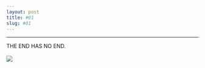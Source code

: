 ```yaml
---
layout: post
title: #01
slug: #01
---
```

---
<p class="description" style="text-align: justify;">
THE END HAS NO END.
  <br>
  <br> 
<img src="/assets/SV3ZRV3RS3#07.gif " />
  <br>
  <br>
